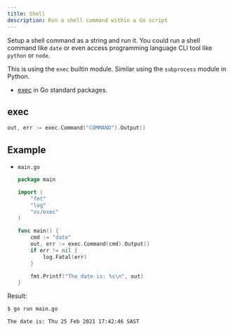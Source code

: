 ```yaml
---
title: Shell
description: Run a shell command within a Go script
---
```


Setup a shell command as a string and run it. You could run a shell command like `date` or even access programming language CLI tool like `python` or `node`.

This is using the `exec` builtin module. Similar using the `subprocess` module in Python.

- [exec](https://golang.org/pkg/os/exec/) in Go standard packages.


## exec

```go
out, err := exec.Command("COMMAND").Output()
```


## Example

- `main.go`
    ```go
    package main

    import (
        "fmt"
        "log"
        "os/exec"
    )

    func main() {
        cmd := "date"
        out, err := exec.Command(cmd).Output()
        if err != nil {
            log.Fatal(err)
        }

        fmt.Printf("The date is: %s\n", out)
    }
    ```

Result:

```sh
$ go run main.go
```
```
The date is: Thu 25 Feb 2021 17:42:46 SAST
```
